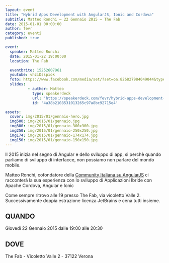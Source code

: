 ```yaml
---
layout: event
title: "Hybrid Apps Development with AngularJS, Ionic and Cordova"
subtitle: Matteo Ronchi – 22 Gennaio 2015 – The Fab
date: 2015-01-01 00:00:00
author: fevr
category: eventi
published: true

event:
  speaker: Matteo Ronchi
  date: 2015-01-22 19:00:00
  location: The Fab

  eventbrite: 15252607961
  youtube: vhziDsspiok
  foto: https://www.facebook.com/media/set/?set=oa.826827984049044&type=1
  slides:
          - author: Matteo
            type: speakerdeck
            url: 'https://speakerdeck.com/fevr/hybrid-apps-development-with-angularjs-ionic-and-cordova'
            id: '4a38b2108531013265c97a8bc92715e4'

assets:
  cover: img/2015/01/gennaio-hero.jpg
  img500: img/2015/01/gennaio.jpg
  img300: img/2015/01/gennaio-300x300.jpg
  img250: img/2015/01/gennaio-250x250.jpg
  img174: img/2015/01/gennaio-174x174.jpg
  img150: img/2015/01/gennaio-150x150.jpg
---
```


Il 2015 inizia nel segno di Angular e dello sviluppo di app, si perchè quando parliamo di sviluppo di interfacce,
non possiamo non parlare del mondo mobile.

Matteo Ronchi, cofondatore della
[Community Italiana su AngularJS](https://plus.google.com/communities/116870768974618912798) ci racconterà la sua
esperienza con lo sviluppo di Applicazioni Ibride con Apache Cordova, Angular e Ionic

Come sempre ritrovo alle 19 presso The Fab, via vicoletto Valle 2. Successivamente doppia estrazione licenza JetBrains
e cena tutti insieme.

## QUANDO
Giovedì 22 Gennaio 2015 dalle 19:00 alle 20:30

## DOVE
The Fab - Vicoletto Valle 2 - 37122 Verona